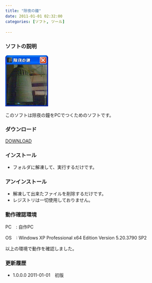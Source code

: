 ```yaml
---
title: "除夜の鐘"
date: 2011-01-01 02:32:00
categories: [ソフト, ツール]

---
```


### ソフトの説明

![画面][1]

 [1]: /images/2011_0101_joya_no_kane.jpg

このソフトは除夜の鐘をPCでつくためのソフトです。

### ダウンロード

[DOWNLOAD][2]

 [2]: /files/bells100.zip "bells100.zip"

### インストール

  * フォルダに解凍して、実行するだけです。

### アンインストール

  * 解凍して出来たファイルを削除するだけです。
  * レジストリは一切使用しておりません。

### 動作確認環境

PC　: 自作PC

OS　: Windows XP Professional x64 Edition Version 5.20.3790 SP2

以上の環境で動作を確認しました。

### 更新履歴

  * 1.0.0.0 2011-01-01　初版
